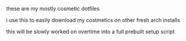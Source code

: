 these are my mostly cosmetic dotfiles

i use this to easily download my costmetics on other fresh arch installs

this will be slowly worked on overtime into a full prebuilt setup script

